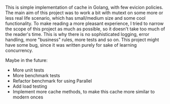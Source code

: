 This is simple implementation of cache in Golang, with few evicion policies. The main aim of this project was to work a bit with mutext on some more or less real life scenario, which has small/medium size and some cool functionality.
To make reading a more pleasant experience, I tried to narrow the scope of this project as much as possible, so it doesn't take too much of the reader's time. This is why there is no sophisticated logging, error handling, more "business" rules, more tests and so on. This project might have some bug, since it was written purely for sake of learning concurrency.

Maybe in the future:
- More unit tests
- More benchmark tests
- Refactor benchmark for using Parallel
- Add load testing
- Implement more cache methods, to make this cache more similar to modern onces
